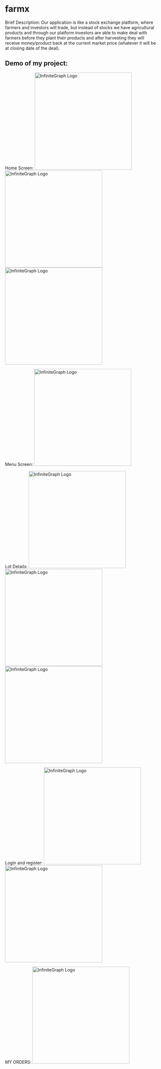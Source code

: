 # farmx

Brief Description:
Our application is like a stock exchange platform, where farmers and
investors will trade, but instead of stocks we have agricultural products 
and through our platform investors are able to make deal with farmers before 
they plant their products and after harvesting they will receive money/product 
back at the current market price (whatever it will be at closing date of the deal).

## Demo of my project:

Home Screen: 
<img src="https://user-images.githubusercontent.com/4931346/147005328-1c4d651a-5a82-4ac5-8dee-14b2d4da9526.png" alt="InfiniteGraph Logo" width="320"> <img src="https://user-images.githubusercontent.com/4931346/147005371-97701816-39b3-4885-bb91-a69f4eae437f.png" alt="InfiniteGraph Logo" width="320"> <img src="https://user-images.githubusercontent.com/4931346/147005463-7c828295-ab23-4a4a-8b20-2cb40d09b34b.png" alt="InfiniteGraph Logo" width="320">

Menu Screen:
<img src="https://user-images.githubusercontent.com/4931346/147005511-569d653b-09e8-43c9-b639-4fd45db68ff5.png" alt="InfiniteGraph Logo" width="320">

Lot Details:
<img src="https://user-images.githubusercontent.com/4931346/147005643-75e4f8c9-1006-48b3-8026-e723d68a4701.png" alt="InfiniteGraph Logo" width="320"> <img src="https://user-images.githubusercontent.com/4931346/147005722-84f7d1f0-6944-423f-a0a8-3b07354808c5.png" alt="InfiniteGraph Logo" width="320"> <img src="https://user-images.githubusercontent.com/4931346/147005749-0c3f1c4e-3948-47bb-a2c5-75c6ab343c0f.png" alt="InfiniteGraph Logo" width="320">

Login and register:
<img src="https://user-images.githubusercontent.com/4931346/147005977-603620ca-ffd5-4d6b-b1db-03a7f27e5616.pnghttps://user-images.githubusercontent.com/4931346/147005749-0c3f1c4e-3948-47bb-a2c5-75c6ab343c0f.png" alt="InfiniteGraph Logo" width="320"> <img src="https://user-images.githubusercontent.com/4931346/147005925-fcee117a-ce8a-4906-be53-b1b8fef44942.png" alt="InfiniteGraph Logo" width="320">

MY ORDERS:
<img src="https://user-images.githubusercontent.com/4931346/147006067-74a08805-de37-4925-ac23-1187f826eb1a.png" alt="InfiniteGraph Logo" width="320">

